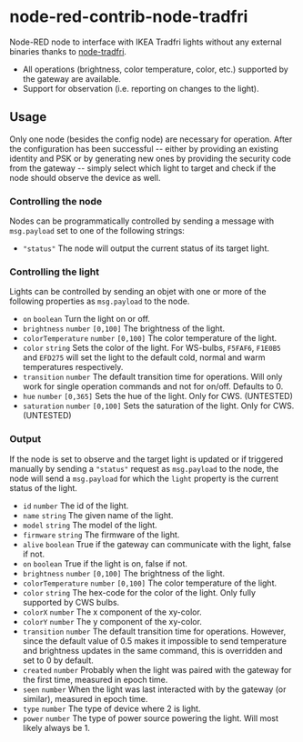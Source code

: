 # node-red-contrib-node-tradfri

Node-RED node to interface with IKEA Tradfri lights without any external binaries thanks to [node-tradfri](https://github.com/AlCalzone/node-tradfri-client).

* All operations (brightness, color temperature, color, etc.) supported by the gateway are available.
* Support for observation (i.e. reporting on changes to the light).

## Usage
Only one node (besides the config node) are necessary for operation. After the configuration has been successful -- either by providing an existing identity and PSK or by generating new ones by providing the security code from the gateway -- simply select which light to target and check if the node should observe the device as well.

### Controlling the node
Nodes can be programmatically controlled by sending a message with `msg.payload` set to one of the following strings:
* `"status"` The node will output the current status of its target light.

### Controlling the light
Lights can be controlled by sending an objet with one or more of the following properties as `msg.payload` to the node.
* `on` `boolean` Turn the light on or off.
* `brightness` `number` `[0,100]` The brightness of the light.
* `colorTemperature` `number` `[0,100]` The color temperature of the light.
* `color` `string` Sets the color of the light. For WS-bulbs, `F5FAF6`, `F1E0B5` and `EFD275` will set the light to the default cold, normal and warm temperatures respectively.
* `transition` `number` The default transition time for operations. Will only work for single operation commands and not for on/off. Defaults to 0. 
* `hue` `number` `[0,365]` Sets the hue of the light. Only for CWS. (UNTESTED)
* `saturation` `number` `[0,100]` Sets the saturation of the light. Only for CWS. (UNTESTED)

### Output
If the node is set to observe and the target light is updated or if triggered manually by sending a `"status"` request as `msg.payload` to the node, the node will send a `msg.payload` for which the `light` property is the current status of the light.
* `id` `number` The id of the light.
* `name` `string` The given name of the light.
* `model` `string` The model of the light.
* `firmware` `string` The firmware of the light.
* `alive` `boolean` True if the gateway can communicate with the light, false if not.
* `on` `boolean` True if the light is on, false if not.
* `brightness` `number` `[0,100]` The brightness of the light.
* `colorTemperature` `number` `[0,100]` The color temperature of the light.
* `color` `string` The hex-code for the color of the light. Only fully supported by CWS bulbs.
* `colorX` `number` The x component of the xy-color.
* `colorY` `number` The y component of the xy-color.
* `transition` `number` The default transition time for operations. However, since the default value of 0.5 makes it impossible to send temperature and brightness updates in the same command, this is overridden and set to 0 by default.
* `created` `number` Probably when the light was paired with the gateway for the first time, measured in epoch time.
* `seen` `number` When the light was last interacted with by the gateway (or similar), measured in epoch time.
* `type` `number` The type of device where 2 is light.
* `power` `number` The type of power source powering the light. Will most likely always be 1.

